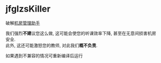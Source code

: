 # jfglzsKiller
破解[机房管理助手](http://www.jfglzs.com/)

我们强烈**不建**议您这么做, 这可能会使您的听课效率下降, 甚至在无意间损害机房安全.   
此外, 这还可能激怒您的教师, 对此我们**概不负责**.

如果遇到不兼容的情况可重新编译后运行  
